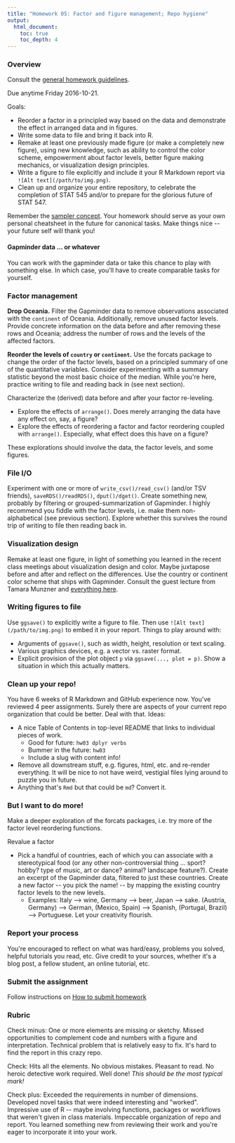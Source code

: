 ```yaml
---
title: "Homework 05: Factor and figure management; Repo hygiene"
output:
  html_document:
    toc: true
    toc_depth: 4
---
```


### Overview

Consult the [general homework guidelines](hw00_homework-guidelines.html).

Due anytime Friday 2016-10-21.

Goals:

  * Reorder a factor in a principled way based on the data and demonstrate the effect in arranged data and in figures.
  * Write some data to file and bring it back into R.
  * Remake at least one previously made figure (or make a completely new figure), using new knowledge, such as ability to control the color scheme, empowerment about factor levels, better figure making mechanics, or visualization design principles.
  * Write a figure to file explicitly and include it your R Markdown report via `![Alt text](/path/to/img.png)`.
  * Clean up and organize your entire repository, to celebrate the completion of STAT 545 and/or to prepare for the glorious future of STAT 547.

Remember the [sampler concept](http://en.wikipedia.org/wiki/Sampler_(needlework)). Your homework should serve as your own personal cheatsheet in the future for canonical tasks. Make things nice -- your future self will thank you!

#### Gapminder data ... or whatever

You can work with the gapminder data or take this chance to play with something else. In which case, you'll have to create comparable tasks for yourself.

### Factor management

**Drop Oceania.** Filter the Gapminder data to remove observations associated with the `continent` of Oceania.  Additionally, remove unused factor levels. Provide concrete information on the data before and after removing these rows and Oceania; address the number of rows and the levels of the affected factors.

**Reorder the levels of `country` or `continent`.** Use the forcats package to change the order of the factor levels, based on a principled summary of one of the quantitative variables. Consider experimenting with a summary statistic beyond the most basic choice of the median. While you're here, practice writing to file and reading back in (see next section).

Characterize the (derived) data before and after your factor re-leveling.

  * Explore the effects of `arrange()`. Does merely arranging the data have any effect on, say, a figure?
  * Explore the effects of reordering a factor and factor reordering coupled with `arrange()`. Especially, what effect does this have on a figure?

These explorations should involve the data, the factor levels, and some figures.

### File I/O

Experiment with one or more of `write_csv()/read_csv()` (and/or TSV friends), `saveRDS()/readRDS()`, `dput()/dget()`. Create something new, probably by filtering or grouped-summarization of Gapminder. I highly recommend you fiddle with the factor levels, i.e. make them non-alphabetical (see previous section). Explore whether this survives the round trip of writing to file then reading back in.

### Visualization design

Remake at least one figure, in light of something you learned in the recent class meetings about visualization design and color. Maybe juxtapose before and after and reflect on the differences. Use the country or continent color scheme that ships with Gapminder. Consult the guest lecture from Tamara Munzner and [everything here](graph00_index.html).

### Writing figures to file

Use `ggsave()` to explicitly write a figure to file. Then use `![Alt text](/path/to/img.png)` to embed it in your report. Things to play around with:

  * Arguments of `ggsave()`, such as width, height, resolution or text scaling.
  * Various graphics devices, e.g. a vector vs. raster format.
  * Explicit provision of the plot object `p` via `ggsave(..., plot = p)`. Show a situation in which this actually matters.
  
### Clean up your repo!

You have 6 weeks of R Markdown and GitHub experience now. You've reviewed 4 peer assignments. Surely there are aspects of your current repo organization that could be better. Deal with that. Ideas:

  * A nice Table of Contents in top-level README that links to individual pieces of work.
    - Good for future: `hw03 dplyr verbs`
    - Bummer in the future: `hw03`
    - Include a slug with content info!
  * Remove all downstream stuff, e.g. figures, html, etc. and re-render everything. It will be nice to not have weird, vestigial files lying around to puzzle you in future.
  * Anything that's `Rmd` but that could be `md`? Convert it.

### But I want to do more!

Make a deeper exploration of the forcats packages, i.e. try more of the factor level reordering functions.
  
Revalue a factor

  * Pick a handful of countries, each of which you can associate with a stereotypical food (or any other non-controversial thing ... sport? hobby? type of music, art or dance? animal? landscape feature?). Create an excerpt of the Gapminder data, filtered to just these countries. Create a new factor -- you pick the name! -- by mapping the existing country factor levels to the new levels.
    - Examples: Italy --> wine, Germany --> beer, Japan --> sake. (Austria, Germany) --> German, (Mexico, Spain) --> Spanish, (Portugal, Brazil) --> Portuguese. Let your creativity flourish.
    
### Report your process

You're encouraged to reflect on what was hard/easy, problems you solved, helpful tutorials you read, etc. Give credit to your sources, whether it's a blog post, a fellow student, an online tutorial, etc.

### Submit the assignment

Follow instructions on [How to submit homework](hw00_homework-guidelines.html#how-to-submit-homework)

### Rubric

Check minus: One or more elements are missing or sketchy. Missed opportunities to complement code and numbers with a figure and interpretation. Technical problem that is relatively easy to fix. It's hard to find the report in this crazy repo.

Check: Hits all the elements. No obvious mistakes. Pleasant to read. No heroic detective work required. Well done! *This should be the most typical mark!*

Check plus: Exceeded the requirements in number of dimensions. Developed novel tasks that were indeed interesting and "worked". Impressive use of R -- maybe involving functions, packages or workflows that weren't given in class materials. Impeccable organization of repo and report. You learned something new from reviewing their work and you're eager to incorporate it into your work.

